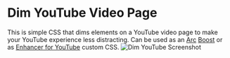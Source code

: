 # Dim YouTube Video Page
This is simple CSS that dims elements on a YouTube video page to make your YouTube experience less distracting. Can be used as an [Arc](https://arc.net) [Boost](https://arc.net/boosts) or as [Enhancer for YouTube](https://www.mrfdev.com/enhancer-for-youtube) custom CSS. 
![Dim YouTube Screenshot](https://github.com/strange-pixels/dim-youtube/assets/20212313/0a4989c9-6af1-4cb3-9663-7ca6d1c047cc)
